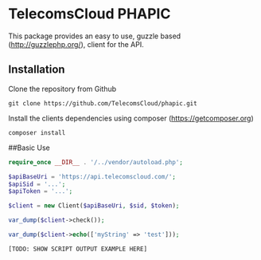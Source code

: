 # TelecomsCloud PHAPIC

This package provides an easy to use, guzzle based (http://guzzlephp.org/), client for the API.

## Installation

Clone the repository from Github

    git clone https://github.com/TelecomsCloud/phapic.git
    
Install the clients dependencies using composer (https://getcomposer.org)

    composer install

##Basic Use

```php
require_once __DIR__ . '/../vendor/autoload.php';

$apiBaseUri = 'https://api.telecomscloud.com/';
$apiSid = '...';
$apiToken = '...';

$client = new Client($apiBaseUri, $sid, $token);

var_dump($client->check());

var_dump($client->echo(['myString' => 'test']));
```

```
[TODO: SHOW SCRIPT OUTPUT EXAMPLE HERE]
```
